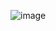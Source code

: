 ![image](https://user-images.githubusercontent.com/105968922/224114007-ef75fd3f-8a05-4801-b3c4-51745e22cd16.png)

